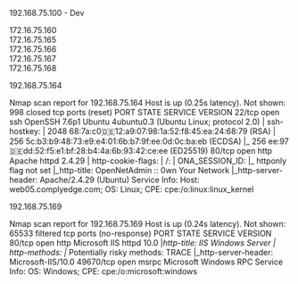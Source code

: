 192.168.75.100  - Dev

172.16.75.160  
172.16.75.165  
172.16.75.166  
172.16.75.167  
172.16.75.168  

192.168.75.164  

Nmap scan report for 192.168.75.164
Host is up (0.25s latency).
Not shown: 998 closed tcp ports (reset)
PORT   STATE SERVICE VERSION
22/tcp open  ssh     OpenSSH 7.6p1 Ubuntu 4ubuntu0.3 (Ubuntu Linux; protocol 2.0)
| ssh-hostkey: 
|   2048 68:7a:c0:de:12:a9:07:98:1a:52:f8:45:ea:24:68:79 (RSA)
|   256 5c:b3:b9:48:73:e9:e4:01:6b:b7:9f:ee:0d:0c:ba:eb (ECDSA)
|_  256 ee:97:de:dd:52:f5:e1:bf:28:b4:4a:6b:93:42:ce:ee (ED25519)
80/tcp open  http    Apache httpd 2.4.29
| http-cookie-flags: 
|   /: 
|     ONA_SESSION_ID: 
|_      httponly flag not set
|_http-title: OpenNetAdmin :: 0wn Your Network
|_http-server-header: Apache/2.4.29 (Ubuntu)
Service Info: Host: web05.complyedge.com; OS: Linux; CPE: cpe:/o:linux:linux_kernel

192.168.75.169

Nmap scan report for 192.168.75.169
Host is up (0.24s latency).
Not shown: 65533 filtered tcp ports (no-response)
PORT      STATE SERVICE VERSION
80/tcp    open  http    Microsoft IIS httpd 10.0
|_http-title: IIS Windows Server
| http-methods: 
|_  Potentially risky methods: TRACE
|_http-server-header: Microsoft-IIS/10.0
49670/tcp open  msrpc   Microsoft Windows RPC
Service Info: OS: Windows; CPE: cpe:/o:microsoft:windows
